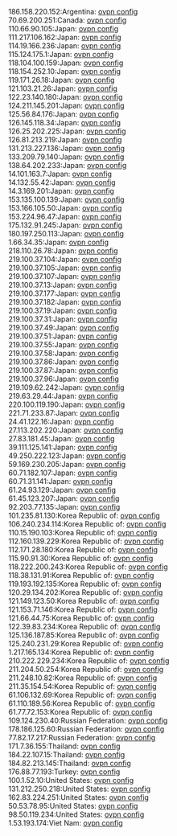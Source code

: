 186.158.220.152:Argentina: [ovpn config](vpn/186_158_220_152.ovpn)  
70.69.200.251:Canada: [ovpn config](vpn/70_69_200_251.ovpn)  
110.66.90.105:Japan: [ovpn config](vpn/110_66_90_105.ovpn)  
111.217.106.162:Japan: [ovpn config](vpn/111_217_106_162.ovpn)  
114.19.166.236:Japan: [ovpn config](vpn/114_19_166_236.ovpn)  
115.124.175.1:Japan: [ovpn config](vpn/115_124_175_1.ovpn)  
118.104.100.159:Japan: [ovpn config](vpn/118_104_100_159.ovpn)  
118.154.252.10:Japan: [ovpn config](vpn/118_154_252_10.ovpn)  
119.171.26.18:Japan: [ovpn config](vpn/119_171_26_18.ovpn)  
121.103.21.26:Japan: [ovpn config](vpn/121_103_21_26.ovpn)  
122.23.140.180:Japan: [ovpn config](vpn/122_23_140_180.ovpn)  
124.211.145.201:Japan: [ovpn config](vpn/124_211_145_201.ovpn)  
125.56.84.176:Japan: [ovpn config](vpn/125_56_84_176.ovpn)  
126.145.118.34:Japan: [ovpn config](vpn/126_145_118_34.ovpn)  
126.25.202.225:Japan: [ovpn config](vpn/126_25_202_225.ovpn)  
126.81.213.219:Japan: [ovpn config](vpn/126_81_213_219.ovpn)  
131.213.227.136:Japan: [ovpn config](vpn/131_213_227_136.ovpn)  
133.209.79.140:Japan: [ovpn config](vpn/133_209_79_140.ovpn)  
138.64.202.233:Japan: [ovpn config](vpn/138_64_202_233.ovpn)  
14.101.163.7:Japan: [ovpn config](vpn/14_101_163_7.ovpn)  
14.132.55.42:Japan: [ovpn config](vpn/14_132_55_42.ovpn)  
14.3.169.201:Japan: [ovpn config](vpn/14_3_169_201.ovpn)  
153.135.100.139:Japan: [ovpn config](vpn/153_135_100_139.ovpn)  
153.166.105.50:Japan: [ovpn config](vpn/153_166_105_50.ovpn)  
153.224.96.47:Japan: [ovpn config](vpn/153_224_96_47.ovpn)  
175.132.91.245:Japan: [ovpn config](vpn/175_132_91_245.ovpn)  
180.197.250.113:Japan: [ovpn config](vpn/180_197_250_113.ovpn)  
1.66.34.35:Japan: [ovpn config](vpn/1_66_34_35.ovpn)  
218.110.26.78:Japan: [ovpn config](vpn/218_110_26_78.ovpn)  
219.100.37.104:Japan: [ovpn config](vpn/219_100_37_104.ovpn)  
219.100.37.105:Japan: [ovpn config](vpn/219_100_37_105.ovpn)  
219.100.37.107:Japan: [ovpn config](vpn/219_100_37_107.ovpn)  
219.100.37.13:Japan: [ovpn config](vpn/219_100_37_13.ovpn)  
219.100.37.177:Japan: [ovpn config](vpn/219_100_37_177.ovpn)  
219.100.37.182:Japan: [ovpn config](vpn/219_100_37_182.ovpn)  
219.100.37.19:Japan: [ovpn config](vpn/219_100_37_19.ovpn)  
219.100.37.31:Japan: [ovpn config](vpn/219_100_37_31.ovpn)  
219.100.37.49:Japan: [ovpn config](vpn/219_100_37_49.ovpn)  
219.100.37.51:Japan: [ovpn config](vpn/219_100_37_51.ovpn)  
219.100.37.55:Japan: [ovpn config](vpn/219_100_37_55.ovpn)  
219.100.37.58:Japan: [ovpn config](vpn/219_100_37_58.ovpn)  
219.100.37.86:Japan: [ovpn config](vpn/219_100_37_86.ovpn)  
219.100.37.87:Japan: [ovpn config](vpn/219_100_37_87.ovpn)  
219.100.37.96:Japan: [ovpn config](vpn/219_100_37_96.ovpn)  
219.109.62.242:Japan: [ovpn config](vpn/219_109_62_242.ovpn)  
219.63.29.44:Japan: [ovpn config](vpn/219_63_29_44.ovpn)  
220.100.119.190:Japan: [ovpn config](vpn/220_100_119_190.ovpn)  
221.71.233.87:Japan: [ovpn config](vpn/221_71_233_87.ovpn)  
24.41.122.16:Japan: [ovpn config](vpn/24_41_122_16.ovpn)  
27.113.202.220:Japan: [ovpn config](vpn/27_113_202_220.ovpn)  
27.83.181.45:Japan: [ovpn config](vpn/27_83_181_45.ovpn)  
39.111.125.141:Japan: [ovpn config](vpn/39_111_125_141.ovpn)  
49.250.222.123:Japan: [ovpn config](vpn/49_250_222_123.ovpn)  
59.169.230.205:Japan: [ovpn config](vpn/59_169_230_205.ovpn)  
60.71.182.107:Japan: [ovpn config](vpn/60_71_182_107.ovpn)  
60.71.31.141:Japan: [ovpn config](vpn/60_71_31_141.ovpn)  
61.24.93.129:Japan: [ovpn config](vpn/61_24_93_129.ovpn)  
61.45.123.207:Japan: [ovpn config](vpn/61_45_123_207.ovpn)  
92.203.77.135:Japan: [ovpn config](vpn/92_203_77_135.ovpn)  
101.235.81.130:Korea Republic of: [ovpn config](vpn/101_235_81_130.ovpn)  
106.240.234.114:Korea Republic of: [ovpn config](vpn/106_240_234_114.ovpn)  
110.15.190.103:Korea Republic of: [ovpn config](vpn/110_15_190_103.ovpn)  
112.160.139.229:Korea Republic of: [ovpn config](vpn/112_160_139_229.ovpn)  
112.171.28.180:Korea Republic of: [ovpn config](vpn/112_171_28_180.ovpn)  
115.90.91.30:Korea Republic of: [ovpn config](vpn/115_90_91_30.ovpn)  
118.222.200.243:Korea Republic of: [ovpn config](vpn/118_222_200_243.ovpn)  
118.38.131.91:Korea Republic of: [ovpn config](vpn/118_38_131_91.ovpn)  
119.193.192.135:Korea Republic of: [ovpn config](vpn/119_193_192_135.ovpn)  
120.29.134.202:Korea Republic of: [ovpn config](vpn/120_29_134_202.ovpn)  
121.149.123.50:Korea Republic of: [ovpn config](vpn/121_149_123_50.ovpn)  
121.153.71.146:Korea Republic of: [ovpn config](vpn/121_153_71_146.ovpn)  
121.66.44.75:Korea Republic of: [ovpn config](vpn/121_66_44_75.ovpn)  
122.39.83.234:Korea Republic of: [ovpn config](vpn/122_39_83_234.ovpn)  
125.136.187.85:Korea Republic of: [ovpn config](vpn/125_136_187_85.ovpn)  
125.240.231.29:Korea Republic of: [ovpn config](vpn/125_240_231_29.ovpn)  
1.217.165.134:Korea Republic of: [ovpn config](vpn/1_217_165_134.ovpn)  
210.222.229.234:Korea Republic of: [ovpn config](vpn/210_222_229_234.ovpn)  
211.204.50.254:Korea Republic of: [ovpn config](vpn/211_204_50_254.ovpn)  
211.248.10.82:Korea Republic of: [ovpn config](vpn/211_248_10_82.ovpn)  
211.35.154.54:Korea Republic of: [ovpn config](vpn/211_35_154_54.ovpn)  
61.106.132.69:Korea Republic of: [ovpn config](vpn/61_106_132_69.ovpn)  
61.110.189.56:Korea Republic of: [ovpn config](vpn/61_110_189_56.ovpn)  
61.77.72.153:Korea Republic of: [ovpn config](vpn/61_77_72_153.ovpn)  
109.124.230.40:Russian Federation: [ovpn config](vpn/109_124_230_40.ovpn)  
178.186.125.60:Russian Federation: [ovpn config](vpn/178_186_125_60.ovpn)  
77.82.17.217:Russian Federation: [ovpn config](vpn/77_82_17_217.ovpn)  
171.7.36.155:Thailand: [ovpn config](vpn/171_7_36_155.ovpn)  
184.22.107.15:Thailand: [ovpn config](vpn/184_22_107_15.ovpn)  
184.82.213.145:Thailand: [ovpn config](vpn/184_82_213_145.ovpn)  
176.88.77.193:Turkey: [ovpn config](vpn/176_88_77_193.ovpn)  
100.1.52.10:United States: [ovpn config](vpn/100_1_52_10.ovpn)  
131.212.250.218:United States: [ovpn config](vpn/131_212_250_218.ovpn)  
162.83.224.251:United States: [ovpn config](vpn/162_83_224_251.ovpn)  
50.53.78.95:United States: [ovpn config](vpn/50_53_78_95.ovpn)  
98.50.119.234:United States: [ovpn config](vpn/98_50_119_234.ovpn)  
1.53.193.174:Viet Nam: [ovpn config](vpn/1_53_193_174.ovpn)  
